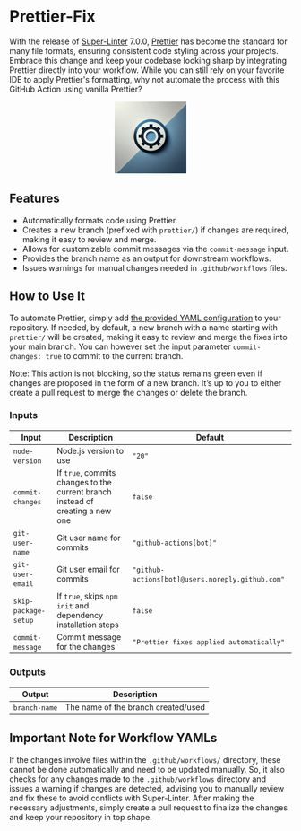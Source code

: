 # Prettier-Fix

With the release of [Super-Linter](https://github.com/super-linter/super-linter) 7.0.0, [Prettier](https://prettier.io/) has become the standard for many file formats, ensuring consistent code styling across your projects. Embrace this change and keep your codebase looking sharp by integrating Prettier directly into your workflow. While you can still rely on your favorite IDE to apply Prettier's formatting, why not automate the process with this GitHub Action using vanilla Prettier?

<p align="center">
  <img src=".github/images/social-preview.png" width="128" alt="accessibility text">
</p>

## Features

- Automatically formats code using Prettier.
- Creates a new branch (prefixed with `prettier/`) if changes are required, making it easy to review and merge.
- Allows for customizable commit messages via the `commit-message` input.
- Provides the branch name as an output for downstream workflows.
- Issues warnings for manual changes needed in `.github/workflows` files.

## How to Use It

To automate Prettier, simply add [the provided YAML configuration](.github/workflows/prettier-fix.yml) to your repository.
If needed, by default, a new branch with a name starting with `prettier/` will be created, making it easy to review and merge the fixes into your main branch.
You can however set the input parameter `commit-changes: true` to commit to the current branch.

Note: This action is not blocking, so the status remains green even if changes are proposed in the form of a new branch. It’s up to you to either create a pull request to merge the changes or delete the branch.

### Inputs

| Input                | Description                                                                 | Default                    |
|----------------------|-----------------------------------------------------------------------------|----------------------------|
| `node-version`       | Node.js version to use                                                     | `"20"`                     |
| `commit-changes`     | If `true`, commits changes to the current branch instead of creating a new one | `false`                    |
| `git-user-name`      | Git user name for commits                                                  | `"github-actions[bot]"`   |
| `git-user-email`     | Git user email for commits                                                 | `"github-actions[bot]@users.noreply.github.com"` |
| `skip-package-setup` | If `true`, skips `npm init` and dependency installation steps               | `false`                    |
| `commit-message`     | Commit message for the changes                                             | `"Prettier fixes applied automatically"` |

### Outputs

| Output         | Description                           |
|----------------|---------------------------------------|
| `branch-name`  | The name of the branch created/used   |

## Important Note for Workflow YAMLs

If the changes involve files within the `.github/workflows/` directory, these cannot be done automatically and need to be updated manually.
So, it also checks for any changes made to the `.github/workflows` directory and issues a warning if changes are detected, advising you to manually review and fix these to avoid conflicts with Super-Linter.
After making the necessary adjustments, simply create a pull request to finalize the changes and keep your repository in top shape.
